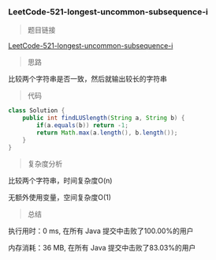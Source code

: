 ### LeetCode-521-longest-uncommon-subsequence-i

> 题目链接

[LeetCode-521-longest-uncommon-subsequence-i](https://leetcode-cn.com/problems/longest-uncommon-subsequence-i/)

> 思路

比较两个字符串是否一致，然后就输出较长的字符串

> 代码

```java
class Solution {
    public int findLUSlength(String a, String b) {
        if(a.equals(b)) return -1;
        return Math.max(a.length(), b.length());
    }
}
```

> 复杂度分析

比较两个字符串，时间复杂度O(n)

无额外使用变量，空间复杂度O(1)

> 总结

执行用时：0 ms, 在所有 Java 提交中击败了100.00%的用户

内存消耗：36 MB, 在所有 Java 提交中击败了83.03%的用户
